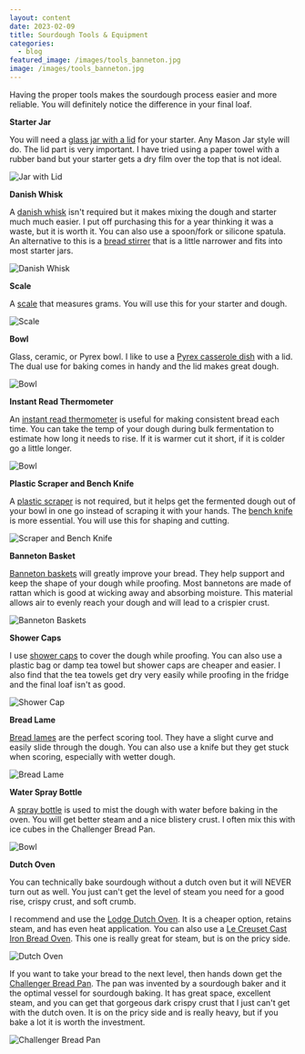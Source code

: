 ```yaml
---
layout: content
date: 2023-02-09
title: Sourdough Tools & Equipment
categories:
  - blog
featured_image: /images/tools_banneton.jpg
image: /images/tools_banneton.jpg
---
```


Having the proper tools makes the sourdough process easier and more reliable. You will definitely notice the difference in your final loaf.

**Starter Jar**

You will need a [glass jar with a lid](https://amzn.to/3S4OXFD) for your starter. Any Mason Jar style will do. The lid part is very important. I have tried using a paper towel with a rubber band but your starter gets a dry film over the top that is not ideal.

![Jar with Lid](/images/tools_jar.jpg)

**Danish Whisk**

A [danish whisk](https://amzn.to/3YC2yWQ) isn't required but it makes mixing the dough and starter much much easier. I put off purchasing this for a year thinking it was a waste, but it is worth it. You can also use a spoon/fork or silicone spatula. An alternative to this is a [bread stirrer](https://amzn.to/40Kz7DT) that is a little narrower and fits into most starter jars.

![Danish Whisk](/images/tools_whisk.jpg)

**Scale**

A [scale](https://amzn.to/3JXC9yw) that measures grams. You will use this for your starter and dough.

![Scale](/images/tools_scale.jpg)

**Bowl**

Glass, ceramic, or Pyrex bowl. I like to use a [Pyrex casserole dish](https://amzn.to/3Xgs7eY) with a lid. The dual use for baking comes in handy and the lid makes great dough.

![Bowl](/images/tools_bowl.jpg)

**Instant Read Thermometer**

An [instant read thermometer](https://amzn.to/3EljNnN) is useful for making consistent bread each time. You can take the temp of your dough during bulk fermentation to estimate how long it needs to rise. If it is warmer cut it short, if it is colder go a little longer.

![Bowl](/images/tools_read.jpg)

**Plastic Scraper and Bench Knife**

A [plastic scraper](https://amzn.to/40NKhb2) is not required, but it helps get the fermented dough out of your bowl in one go instead of scraping it with your hands. The [bench knife](https://amzn.to/3llQUkt) is more essential. You will use this for shaping and cutting.

![Scraper and Bench Knife](/images/tools_knife.jpg)

**Banneton Basket**

[Banneton baskets](https://amzn.to/3IevX3P) will greatly improve your bread. They help support and keep the shape of your dough while proofing. Most bannetons are made of rattan which is good at wicking away and absorbing moisture. This material allows air to evenly reach your dough and will lead to a crispier crust.

![Banneton Baskets](/images/tools_banneton.jpg)

**Shower Caps**

I use [shower caps](https://amzn.to/3HLcqXs) to cover the dough while proofing. You can also use a plastic bag or damp tea towel but shower caps are cheaper and easier. I also find that the tea towels get dry very easily while proofing in the fridge and the final loaf isn't as good.

![Shower Cap](/images/tools_cap.jpg)

**Bread Lame**

[Bread lames](https://amzn.to/3YHJ03u) are the perfect scoring tool. They have a slight curve and easily slide through the dough. You can also use a knife but they get stuck when scoring, especially with wetter dough.

![Bread Lame](/images/tools_lame.jpg)

**Water Spray Bottle**

A [spray bottle](https://amzn.to/3YrPQdx) is used to mist the dough with water before baking in the oven. You will get better steam and a nice blistery crust. I often mix this with ice cubes in the Challenger Bread Pan.

![Bowl](/images/tools_water.jpg)

**Dutch Oven**

You can technically bake sourdough without a dutch oven but it will NEVER turn out as well. You just can't get the level of steam you need for a good rise, crispy crust, and soft crumb.

I recommend and use the [Lodge Dutch Oven](https://amzn.to/3HQujEm). It is a cheaper option, retains steam, and has even heat application. You can also use a [Le Creuset Cast Iron Bread Oven](https://amzn.to/3XnLEu6). This one is really great for steam, but is on the pricy side.

![Dutch Oven](/images/tools_dutch.jpg)

If you want to take your bread to the next level, then hands down get the [Challenger Bread Pan](https://challengerbreadware.com/?ref=sourdoughathome). The pan was invented by a sourdough baker and it the optimal vessel for sourdough baking. It has great space, excellent steam, and you can get that gorgeous dark crispy crust that I just can't get with the dutch oven. It is on the pricy side and is really heavy, but if you bake a lot it is worth the investment.

![Challenger Bread Pan](/images/tools_challenger.jpg)
